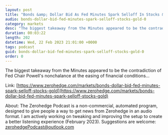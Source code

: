 ```yaml
---
layout: post
title: "Bonds &amp; Dollar Bid As Fed Minutes Spark Selloff In Stocks &amp; Gold"
audio: bonds-dollar-bid-fed-minutes-spark-selloff-stocks-gold-0
category: markets
desc: "The biggest takeaway from the Minutes appeared to be the contradiction of Fed Chair Powell's nonchalance at the easing of financial conditions..."
duration: 00:03:22
length: 202
datetime: Wed, 22 Feb 2023 21:01:00 +0000
tags: podcast
guid: bonds-dollar-bid-fed-minutes-spark-selloff-stocks-gold-0
order: 0
---
```

The biggest takeaway from the Minutes appeared to be the contradiction of Fed Chair Powell's nonchalance at the easing of financial conditions...

Link: [https://www.zerohedge.com/markets/bonds-dollar-bid-fed-minutes-spark-selloff-stocks-gold](https://www.zerohedge.com/markets/bonds-dollar-bid-fed-minutes-spark-selloff-stocks-gold)

About: The Zerohedge Podcast is a non-commercial, automated program, designed to give people a way to get news from Zerohedge in an audio format.  I am actively working on tweaking and improving the setup to create a better listening experience (February 2023).  Suggestions are welcome: [zerohedgePodcast@outlook.com](mailto:zerohedgePodcast@outlook.com)